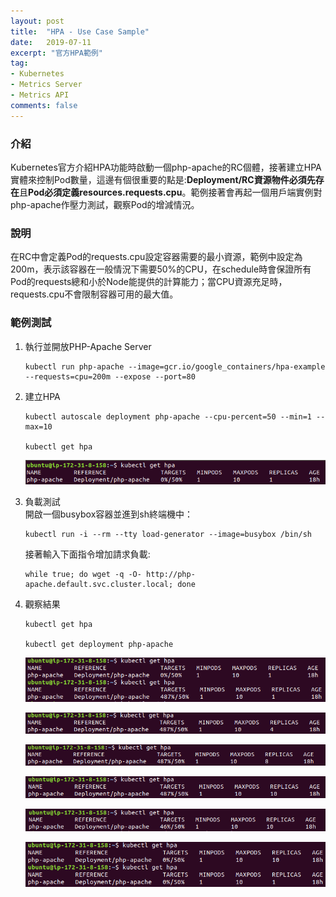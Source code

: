 ```yaml
---
layout: post
title:  "HPA - Use Case Sample"
date:   2019-07-11
excerpt: "官方HPA範例"
tag:
- Kubernetes 
- Metrics Server    
- Metrics API   
comments: false
---  
```


### 介紹   

Kubernetes官方介紹HPA功能時啟動一個php-apache的RC個體，接著建立HPA實體來控制Pod數量，這邊有個很重要的點是:**Deployment/RC資源物件必須先存在**且**Pod必須定義resources.requests.cpu**。範例接著會再起一個用戶端實例對php-apache作壓力測試，觀察Pod的增減情況。

### 說明   

在RC中會定義Pod的requests.cpu設定容器需要的最小資源，範例中設定為200m，表示該容器在一般情況下需要50%的CPU，在schedule時會保證所有Pod的requests總和小於Node能提供的計算能力；當CPU資源充足時，requests.cpu不會限制容器可用的最大值。   

### 範例測試

1. 執行並開放PHP-Apache Server
    ```
    kubectl run php-apache --image=gcr.io/google_containers/hpa-example --requests=cpu=200m --expose --port=80
    ```
2. 建立HPA  
    ```
    kubectl autoscale deployment php-apache --cpu-percent=50 --min=1 --max=10    

    kubectl get hpa   
    ```   

    ![HPA Initial Status](https://github.com/kisekitw/kisekitw.github.io/blob/master/assets/img/1080711/hpa_init.png?raw=true)   


3. 負載測試  
    開啟一個busybox容器並進到sh終端機中：
    ``` 
    kubectl run -i --rm --tty load-generator --image=busybox /bin/sh
    ```
    接著輸入下面指令增加請求負載:
    ```
    while true; do wget -q -O- http://php-apache.default.svc.cluster.local; done
    ```



4. 觀察結果
    ```
    kubectl get hpa   

    kubectl get deployment php-apache   

    ```
    ![HPA Initial Status](https://github.com/kisekitw/kisekitw.github.io/blob/master/assets/img/1080711/test1.png?raw=true)   

    ![HPA Initial Status](https://github.com/kisekitw/kisekitw.github.io/blob/master/assets/img/1080711/test2.png?raw=true)   

    ![HPA Initial Status](https://github.com/kisekitw/kisekitw.github.io/blob/master/assets/img/1080711/test3.png?raw=true)   

    ![HPA Initial Status](https://github.com/kisekitw/kisekitw.github.io/blob/master/assets/img/1080711/test4.png?raw=true)   

    ![HPA Initial Status](https://github.com/kisekitw/kisekitw.github.io/blob/master/assets/img/1080711/test5.png?raw=true)   

    ![HPA Initial Status](https://github.com/kisekitw/kisekitw.github.io/blob/master/assets/img/1080711/test6.png?raw=true)   
